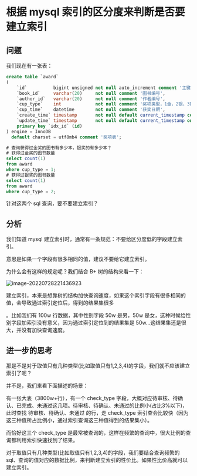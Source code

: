 # 根据 mysql 索引的区分度来判断是否要建立索引



## 问题

我们现在有一张表：

```sql
create table `award`
(
    `id`          bigint unsigned not null auto_increment comment '主键id',
    `book_id`     varchar(20)     not null comment '图书编号',
    `author_id`   varchar(20)     not null comment '作者编号',
    `cup_type`    int             not null comment '奖项类型，1金，2银，3铜',
    `cup_time`    datetime        not null comment '获奖日期',
    `create_time` timestamp       not null default current_timestamp comment '创建时间，自动写入',
    `update_time` timestamp       not null default current_timestamp on update current_timestamp comment '更新时间，自动写入',
    primary key `idx_id` (id)
) engine = InnoDB
  default charset = utf8mb4 comment '奖项表';
```

```sql
# 查询获得过金奖的图书有多少本，银奖的有多少本？
# 获得过金奖的图书数量
select count(1)
from award
where cup_type = 1;
# 获得过银奖的图书数量
select count(1)
from award
where cup_type = 2;
```

针对这两个 sql 查询，要不要建立索引？



## 分析

我们知道 mysql 建立索引时，通常有一条规范：不要给区分度低的字段建立索引。

意思是如果一个字段有很多相同的值，建议不要给它建立索引。

为什么会有这样的规定呢？我们结合 B+ 树的结构来看一下：

![image-20220728221436923](https://image-hosting.jellyfishmix.com/20220728221507.png)

建立索引，本来是想靠树的结构加快查询速度，如果这个索引字段有很多相同的值，会导致通过索引定位后，得到的结果集很多

。比如我们有 100w 行数据，其中性别字段 50w 是男，50w 是女，这种时候给性别字段加索引没有意义，因为通过索引定位到的结果集是 50w...这结果集还是很大，并没有加快查询速度。



## 进一步的思考

那是不是对于取值只有几种类型(比如取值只有1,2,3,4)的字段，我们就不应该建立索引了呢？

并不是，我们来看下面描述的场景：

有一张大表（3800w+行），有一个 check_type 字段，大概对应待审核、待确认、已完成、未通过这几项。待审核、待确认、未通过的比例小(占比3%以下)，此时查找 待审核、待确认、未通过 的行，走 check_type 索引查会比较快（因为这三种值所占比例小，通过索引查询这三种值得到的结果集小）。

而恰好这三个 check_type 是最常被查询的，这样在频繁的查询中，很大比例的查询都利用索引快速找到了结果。

对于取值只有几种类型(比如取值只有1,2,3,4)的字段，我们要结合查询频繁的 sql、查询的值对应的数据比例，来判断建立索引的性价比。如果性比价高就可以建立索引。